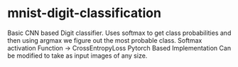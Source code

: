 # mnist-digit-classification
 
Basic CNN based Digit classifier.
Uses softmax to get class probabilities and then using argmax we figure out the most probable class.
Softmax activation Function -> CrossEntropyLoss
Pytorch Based Implementation
Can be modified to take as input images of any size.

